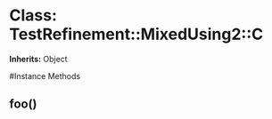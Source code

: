 # Class: TestRefinement::MixedUsing2::C
**Inherits:** Object
    




#Instance Methods
## foo() [](#method-i-foo)

